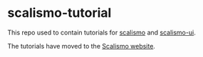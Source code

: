 # scalismo-tutorial

This repo used to contain tutorials for [scalismo](https://github.com/unibas-gravis/scalismo) and [scalismo-ui](https://github.com/unibas-gravis/scalismo-ui).

The tutorials have moved to the [Scalismo website](https://unibas-gravis.github.io/scalismo-microsite/).

